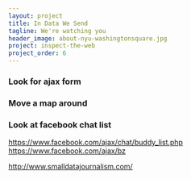 ```yaml
---
layout: project
title: In Data We Send
tagline: We're watching you
header_image: about-nyu-washingtonsquare.jpg
project: inspect-the-web
project_order: 6
---
```




### Look for ajax form

### Move a map around

### Look at facebook chat list 

https://www.facebook.com/ajax/chat/buddy_list.php
https://www.facebook.com/ajax/bz

http://www.smalldatajournalism.com/